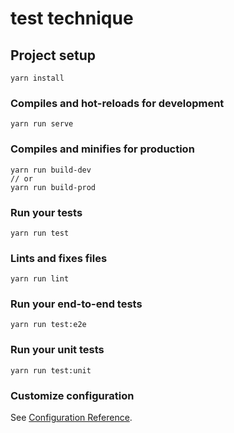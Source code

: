 # test technique

## Project setup
```
yarn install
```

### Compiles and hot-reloads for development
```
yarn run serve
```

### Compiles and minifies for production
```
yarn run build-dev
// or
yarn run build-prod
```

### Run your tests
```
yarn run test
```

### Lints and fixes files
```
yarn run lint
```

### Run your end-to-end tests
```
yarn run test:e2e
```

### Run your unit tests
```
yarn run test:unit
```

### Customize configuration
See [Configuration Reference](https://cli.vuejs.org/config/).
